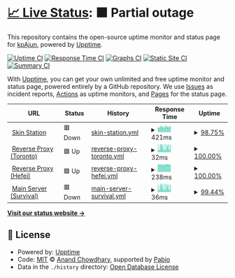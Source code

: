 # [📈 Live Status](https://kpAjun.github.io/hyena-upptime): <!--live status--> **🟧 Partial outage**

This repository contains the open-source uptime monitor and status page for [kpAjun](https://kpAjun.github.io/hyena-upptime), powered by [Upptime](https://github.com/upptime/upptime).

[![Uptime CI](https://github.com/kpAjun/hyena-upptime/workflows/Uptime%20CI/badge.svg)](https://github.com/kpAjun/hyena-upptime/actions?query=workflow%3A%22Uptime+CI%22)
[![Response Time CI](https://github.com/kpAjun/hyena-upptime/workflows/Response%20Time%20CI/badge.svg)](https://github.com/kpAjun/hyena-upptime/actions?query=workflow%3A%22Response+Time+CI%22)
[![Graphs CI](https://github.com/kpAjun/hyena-upptime/workflows/Graphs%20CI/badge.svg)](https://github.com/kpAjun/hyena-upptime/actions?query=workflow%3A%22Graphs+CI%22)
[![Static Site CI](https://github.com/kpAjun/hyena-upptime/workflows/Static%20Site%20CI/badge.svg)](https://github.com/kpAjun/hyena-upptime/actions?query=workflow%3A%22Static+Site+CI%22)
[![Summary CI](https://github.com/kpAjun/hyena-upptime/workflows/Summary%20CI/badge.svg)](https://github.com/kpAjun/hyena-upptime/actions?query=workflow%3A%22Summary+CI%22)

With [Upptime](https://upptime.js.org), you can get your own unlimited and free uptime monitor and status page, powered entirely by a GitHub repository. We use [Issues](https://github.com/kpAjun/hyena-upptime/issues) as incident reports, [Actions](https://github.com/kpAjun/hyena-upptime/actions) as uptime monitors, and [Pages](https://kpAjun.github.io/hyena-upptime) for the status page.

<!--start: status pages-->
<!-- This summary is generated by Upptime (https://github.com/upptime/upptime) -->
<!-- Do not edit this manually, your changes will be overwritten -->
<!-- prettier-ignore -->
| URL | Status | History | Response Time | Uptime |
| --- | ------ | ------- | ------------- | ------ |
| <img alt="" src="https://icons.duckduckgo.com/ip3/account.teamhyena.org.ico" height="13"> [Skin Station](https://account.teamhyena.org) | 🟥 Down | [skin-station.yml](https://github.com/kpAjun/hyena-upptime/commits/HEAD/history/skin-station.yml) | <details><summary><img alt="Response time graph" src="./graphs/skin-station/response-time-week.png" height="20"> 421ms</summary><br><a href="https://kpAjun.github.io/hyena-upptime/history/skin-station"><img alt="Response time 421" src="https://img.shields.io/endpoint?url=https%3A%2F%2Fraw.githubusercontent.com%2FkpAjun%2Fhyena-upptime%2FHEAD%2Fapi%2Fskin-station%2Fresponse-time.json"></a><br><a href="https://kpAjun.github.io/hyena-upptime/history/skin-station"><img alt="24-hour response time 420" src="https://img.shields.io/endpoint?url=https%3A%2F%2Fraw.githubusercontent.com%2FkpAjun%2Fhyena-upptime%2FHEAD%2Fapi%2Fskin-station%2Fresponse-time-day.json"></a><br><a href="https://kpAjun.github.io/hyena-upptime/history/skin-station"><img alt="7-day response time 421" src="https://img.shields.io/endpoint?url=https%3A%2F%2Fraw.githubusercontent.com%2FkpAjun%2Fhyena-upptime%2FHEAD%2Fapi%2Fskin-station%2Fresponse-time-week.json"></a><br><a href="https://kpAjun.github.io/hyena-upptime/history/skin-station"><img alt="30-day response time 421" src="https://img.shields.io/endpoint?url=https%3A%2F%2Fraw.githubusercontent.com%2FkpAjun%2Fhyena-upptime%2FHEAD%2Fapi%2Fskin-station%2Fresponse-time-month.json"></a><br><a href="https://kpAjun.github.io/hyena-upptime/history/skin-station"><img alt="1-year response time 421" src="https://img.shields.io/endpoint?url=https%3A%2F%2Fraw.githubusercontent.com%2FkpAjun%2Fhyena-upptime%2FHEAD%2Fapi%2Fskin-station%2Fresponse-time-year.json"></a></details> | <details><summary><a href="https://kpAjun.github.io/hyena-upptime/history/skin-station">98.75%</a></summary><a href="https://kpAjun.github.io/hyena-upptime/history/skin-station"><img alt="All-time uptime 98.75%" src="https://img.shields.io/endpoint?url=https%3A%2F%2Fraw.githubusercontent.com%2FkpAjun%2Fhyena-upptime%2FHEAD%2Fapi%2Fskin-station%2Fuptime.json"></a><br><a href="https://kpAjun.github.io/hyena-upptime/history/skin-station"><img alt="24-hour uptime 98.12%" src="https://img.shields.io/endpoint?url=https%3A%2F%2Fraw.githubusercontent.com%2FkpAjun%2Fhyena-upptime%2FHEAD%2Fapi%2Fskin-station%2Fuptime-day.json"></a><br><a href="https://kpAjun.github.io/hyena-upptime/history/skin-station"><img alt="7-day uptime 98.75%" src="https://img.shields.io/endpoint?url=https%3A%2F%2Fraw.githubusercontent.com%2FkpAjun%2Fhyena-upptime%2FHEAD%2Fapi%2Fskin-station%2Fuptime-week.json"></a><br><a href="https://kpAjun.github.io/hyena-upptime/history/skin-station"><img alt="30-day uptime 98.75%" src="https://img.shields.io/endpoint?url=https%3A%2F%2Fraw.githubusercontent.com%2FkpAjun%2Fhyena-upptime%2FHEAD%2Fapi%2Fskin-station%2Fuptime-month.json"></a><br><a href="https://kpAjun.github.io/hyena-upptime/history/skin-station"><img alt="1-year uptime 98.75%" src="https://img.shields.io/endpoint?url=https%3A%2F%2Fraw.githubusercontent.com%2FkpAjun%2Fhyena-upptime%2FHEAD%2Fapi%2Fskin-station%2Fuptime-year.json"></a></details>
| <img alt="" src="https://icons.duckduckgo.com/ip3/null.ico" height="13"> [Reverse Proxy (Toronto)](mc.teamhyena.org) | 🟩 Up | [reverse-proxy-toronto.yml](https://github.com/kpAjun/hyena-upptime/commits/HEAD/history/reverse-proxy-toronto.yml) | <details><summary><img alt="Response time graph" src="./graphs/reverse-proxy-toronto/response-time-week.png" height="20"> 32ms</summary><br><a href="https://kpAjun.github.io/hyena-upptime/history/reverse-proxy-toronto"><img alt="Response time 32" src="https://img.shields.io/endpoint?url=https%3A%2F%2Fraw.githubusercontent.com%2FkpAjun%2Fhyena-upptime%2FHEAD%2Fapi%2Freverse-proxy-toronto%2Fresponse-time.json"></a><br><a href="https://kpAjun.github.io/hyena-upptime/history/reverse-proxy-toronto"><img alt="24-hour response time 31" src="https://img.shields.io/endpoint?url=https%3A%2F%2Fraw.githubusercontent.com%2FkpAjun%2Fhyena-upptime%2FHEAD%2Fapi%2Freverse-proxy-toronto%2Fresponse-time-day.json"></a><br><a href="https://kpAjun.github.io/hyena-upptime/history/reverse-proxy-toronto"><img alt="7-day response time 32" src="https://img.shields.io/endpoint?url=https%3A%2F%2Fraw.githubusercontent.com%2FkpAjun%2Fhyena-upptime%2FHEAD%2Fapi%2Freverse-proxy-toronto%2Fresponse-time-week.json"></a><br><a href="https://kpAjun.github.io/hyena-upptime/history/reverse-proxy-toronto"><img alt="30-day response time 32" src="https://img.shields.io/endpoint?url=https%3A%2F%2Fraw.githubusercontent.com%2FkpAjun%2Fhyena-upptime%2FHEAD%2Fapi%2Freverse-proxy-toronto%2Fresponse-time-month.json"></a><br><a href="https://kpAjun.github.io/hyena-upptime/history/reverse-proxy-toronto"><img alt="1-year response time 32" src="https://img.shields.io/endpoint?url=https%3A%2F%2Fraw.githubusercontent.com%2FkpAjun%2Fhyena-upptime%2FHEAD%2Fapi%2Freverse-proxy-toronto%2Fresponse-time-year.json"></a></details> | <details><summary><a href="https://kpAjun.github.io/hyena-upptime/history/reverse-proxy-toronto">100.00%</a></summary><a href="https://kpAjun.github.io/hyena-upptime/history/reverse-proxy-toronto"><img alt="All-time uptime 100.00%" src="https://img.shields.io/endpoint?url=https%3A%2F%2Fraw.githubusercontent.com%2FkpAjun%2Fhyena-upptime%2FHEAD%2Fapi%2Freverse-proxy-toronto%2Fuptime.json"></a><br><a href="https://kpAjun.github.io/hyena-upptime/history/reverse-proxy-toronto"><img alt="24-hour uptime 100.00%" src="https://img.shields.io/endpoint?url=https%3A%2F%2Fraw.githubusercontent.com%2FkpAjun%2Fhyena-upptime%2FHEAD%2Fapi%2Freverse-proxy-toronto%2Fuptime-day.json"></a><br><a href="https://kpAjun.github.io/hyena-upptime/history/reverse-proxy-toronto"><img alt="7-day uptime 100.00%" src="https://img.shields.io/endpoint?url=https%3A%2F%2Fraw.githubusercontent.com%2FkpAjun%2Fhyena-upptime%2FHEAD%2Fapi%2Freverse-proxy-toronto%2Fuptime-week.json"></a><br><a href="https://kpAjun.github.io/hyena-upptime/history/reverse-proxy-toronto"><img alt="30-day uptime 100.00%" src="https://img.shields.io/endpoint?url=https%3A%2F%2Fraw.githubusercontent.com%2FkpAjun%2Fhyena-upptime%2FHEAD%2Fapi%2Freverse-proxy-toronto%2Fuptime-month.json"></a><br><a href="https://kpAjun.github.io/hyena-upptime/history/reverse-proxy-toronto"><img alt="1-year uptime 100.00%" src="https://img.shields.io/endpoint?url=https%3A%2F%2Fraw.githubusercontent.com%2FkpAjun%2Fhyena-upptime%2FHEAD%2Fapi%2Freverse-proxy-toronto%2Fuptime-year.json"></a></details>
| <img alt="" src="https://icons.duckduckgo.com/ip3/null.ico" height="13"> [Reverse Proxy (Hefei)](120.78.128.225) | 🟩 Up | [reverse-proxy-hefei.yml](https://github.com/kpAjun/hyena-upptime/commits/HEAD/history/reverse-proxy-hefei.yml) | <details><summary><img alt="Response time graph" src="./graphs/reverse-proxy-hefei/response-time-week.png" height="20"> 238ms</summary><br><a href="https://kpAjun.github.io/hyena-upptime/history/reverse-proxy-hefei"><img alt="Response time 238" src="https://img.shields.io/endpoint?url=https%3A%2F%2Fraw.githubusercontent.com%2FkpAjun%2Fhyena-upptime%2FHEAD%2Fapi%2Freverse-proxy-hefei%2Fresponse-time.json"></a><br><a href="https://kpAjun.github.io/hyena-upptime/history/reverse-proxy-hefei"><img alt="24-hour response time 238" src="https://img.shields.io/endpoint?url=https%3A%2F%2Fraw.githubusercontent.com%2FkpAjun%2Fhyena-upptime%2FHEAD%2Fapi%2Freverse-proxy-hefei%2Fresponse-time-day.json"></a><br><a href="https://kpAjun.github.io/hyena-upptime/history/reverse-proxy-hefei"><img alt="7-day response time 238" src="https://img.shields.io/endpoint?url=https%3A%2F%2Fraw.githubusercontent.com%2FkpAjun%2Fhyena-upptime%2FHEAD%2Fapi%2Freverse-proxy-hefei%2Fresponse-time-week.json"></a><br><a href="https://kpAjun.github.io/hyena-upptime/history/reverse-proxy-hefei"><img alt="30-day response time 238" src="https://img.shields.io/endpoint?url=https%3A%2F%2Fraw.githubusercontent.com%2FkpAjun%2Fhyena-upptime%2FHEAD%2Fapi%2Freverse-proxy-hefei%2Fresponse-time-month.json"></a><br><a href="https://kpAjun.github.io/hyena-upptime/history/reverse-proxy-hefei"><img alt="1-year response time 238" src="https://img.shields.io/endpoint?url=https%3A%2F%2Fraw.githubusercontent.com%2FkpAjun%2Fhyena-upptime%2FHEAD%2Fapi%2Freverse-proxy-hefei%2Fresponse-time-year.json"></a></details> | <details><summary><a href="https://kpAjun.github.io/hyena-upptime/history/reverse-proxy-hefei">100.00%</a></summary><a href="https://kpAjun.github.io/hyena-upptime/history/reverse-proxy-hefei"><img alt="All-time uptime 100.00%" src="https://img.shields.io/endpoint?url=https%3A%2F%2Fraw.githubusercontent.com%2FkpAjun%2Fhyena-upptime%2FHEAD%2Fapi%2Freverse-proxy-hefei%2Fuptime.json"></a><br><a href="https://kpAjun.github.io/hyena-upptime/history/reverse-proxy-hefei"><img alt="24-hour uptime 100.00%" src="https://img.shields.io/endpoint?url=https%3A%2F%2Fraw.githubusercontent.com%2FkpAjun%2Fhyena-upptime%2FHEAD%2Fapi%2Freverse-proxy-hefei%2Fuptime-day.json"></a><br><a href="https://kpAjun.github.io/hyena-upptime/history/reverse-proxy-hefei"><img alt="7-day uptime 100.00%" src="https://img.shields.io/endpoint?url=https%3A%2F%2Fraw.githubusercontent.com%2FkpAjun%2Fhyena-upptime%2FHEAD%2Fapi%2Freverse-proxy-hefei%2Fuptime-week.json"></a><br><a href="https://kpAjun.github.io/hyena-upptime/history/reverse-proxy-hefei"><img alt="30-day uptime 100.00%" src="https://img.shields.io/endpoint?url=https%3A%2F%2Fraw.githubusercontent.com%2FkpAjun%2Fhyena-upptime%2FHEAD%2Fapi%2Freverse-proxy-hefei%2Fuptime-month.json"></a><br><a href="https://kpAjun.github.io/hyena-upptime/history/reverse-proxy-hefei"><img alt="1-year uptime 100.00%" src="https://img.shields.io/endpoint?url=https%3A%2F%2Fraw.githubusercontent.com%2FkpAjun%2Fhyena-upptime%2FHEAD%2Fapi%2Freverse-proxy-hefei%2Fuptime-year.json"></a></details>
| <img alt="" src="https://icons.duckduckgo.com/ip3/null.ico" height="13"> [Main Server (Survival)](minecraft.teamhyena.org) | 🟥 Down | [main-server-survival.yml](https://github.com/kpAjun/hyena-upptime/commits/HEAD/history/main-server-survival.yml) | <details><summary><img alt="Response time graph" src="./graphs/main-server-survival/response-time-week.png" height="20"> 36ms</summary><br><a href="https://kpAjun.github.io/hyena-upptime/history/main-server-survival"><img alt="Response time 36" src="https://img.shields.io/endpoint?url=https%3A%2F%2Fraw.githubusercontent.com%2FkpAjun%2Fhyena-upptime%2FHEAD%2Fapi%2Fmain-server-survival%2Fresponse-time.json"></a><br><a href="https://kpAjun.github.io/hyena-upptime/history/main-server-survival"><img alt="24-hour response time 36" src="https://img.shields.io/endpoint?url=https%3A%2F%2Fraw.githubusercontent.com%2FkpAjun%2Fhyena-upptime%2FHEAD%2Fapi%2Fmain-server-survival%2Fresponse-time-day.json"></a><br><a href="https://kpAjun.github.io/hyena-upptime/history/main-server-survival"><img alt="7-day response time 36" src="https://img.shields.io/endpoint?url=https%3A%2F%2Fraw.githubusercontent.com%2FkpAjun%2Fhyena-upptime%2FHEAD%2Fapi%2Fmain-server-survival%2Fresponse-time-week.json"></a><br><a href="https://kpAjun.github.io/hyena-upptime/history/main-server-survival"><img alt="30-day response time 36" src="https://img.shields.io/endpoint?url=https%3A%2F%2Fraw.githubusercontent.com%2FkpAjun%2Fhyena-upptime%2FHEAD%2Fapi%2Fmain-server-survival%2Fresponse-time-month.json"></a><br><a href="https://kpAjun.github.io/hyena-upptime/history/main-server-survival"><img alt="1-year response time 36" src="https://img.shields.io/endpoint?url=https%3A%2F%2Fraw.githubusercontent.com%2FkpAjun%2Fhyena-upptime%2FHEAD%2Fapi%2Fmain-server-survival%2Fresponse-time-year.json"></a></details> | <details><summary><a href="https://kpAjun.github.io/hyena-upptime/history/main-server-survival">99.44%</a></summary><a href="https://kpAjun.github.io/hyena-upptime/history/main-server-survival"><img alt="All-time uptime 99.44%" src="https://img.shields.io/endpoint?url=https%3A%2F%2Fraw.githubusercontent.com%2FkpAjun%2Fhyena-upptime%2FHEAD%2Fapi%2Fmain-server-survival%2Fuptime.json"></a><br><a href="https://kpAjun.github.io/hyena-upptime/history/main-server-survival"><img alt="24-hour uptime 99.15%" src="https://img.shields.io/endpoint?url=https%3A%2F%2Fraw.githubusercontent.com%2FkpAjun%2Fhyena-upptime%2FHEAD%2Fapi%2Fmain-server-survival%2Fuptime-day.json"></a><br><a href="https://kpAjun.github.io/hyena-upptime/history/main-server-survival"><img alt="7-day uptime 99.44%" src="https://img.shields.io/endpoint?url=https%3A%2F%2Fraw.githubusercontent.com%2FkpAjun%2Fhyena-upptime%2FHEAD%2Fapi%2Fmain-server-survival%2Fuptime-week.json"></a><br><a href="https://kpAjun.github.io/hyena-upptime/history/main-server-survival"><img alt="30-day uptime 99.44%" src="https://img.shields.io/endpoint?url=https%3A%2F%2Fraw.githubusercontent.com%2FkpAjun%2Fhyena-upptime%2FHEAD%2Fapi%2Fmain-server-survival%2Fuptime-month.json"></a><br><a href="https://kpAjun.github.io/hyena-upptime/history/main-server-survival"><img alt="1-year uptime 99.44%" src="https://img.shields.io/endpoint?url=https%3A%2F%2Fraw.githubusercontent.com%2FkpAjun%2Fhyena-upptime%2FHEAD%2Fapi%2Fmain-server-survival%2Fuptime-year.json"></a></details>

<!--end: status pages-->

[**Visit our status website →**](https://kpAjun.github.io/hyena-upptime)

## 📄 License

- Powered by: [Upptime](https://github.com/upptime/upptime)
- Code: [MIT](./LICENSE) © [Anand Chowdhary](https://anandchowdhary.com), supported by [Pabio](https://pabio.com)
- Data in the `./history` directory: [Open Database License](https://opendatacommons.org/licenses/odbl/1-0/)
